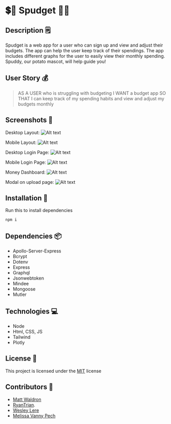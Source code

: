 # 💲🥔 Spudget 🥔💲

## Description 🗒️

Spudget is a web app for a user who can sign up and view and adjust their budgets. The app can help the user keep track of their spendings. The app includes different graphs for the user to easily view their monthly spending. Spuddy, our potato mascot, will help guide you!

## User Story 💰

> AS A USER who is struggling with budgeting
> I WANT a budget app
> SO THAT I can keep track of my spending habits and view and adjust my budgets monthly

## Screenshots 📸

Desktop Layout:
![Alt text](Screenshots/desktop%20layout.png)


Mobile Layout:
![Alt text](Screenshots/mobile%20layout.png)


Desktop Login Page:
![Alt text](Screenshots/desktop%20login.png)


Mobile Login Page:
![Alt text](Screenshots/mobile%20login.png)

Money Dashboard:
![Alt text](Screenshots/moneyDash.png)

Modal on upload page:
![Alt text](Screenshots/modal%20on%20upload%20desktop.png)


## Installation 🔧

Run this to install dependencies
```console
npm i
``` 

## Dependencies 📦

* Apollo-Server-Express
* Bcrypt
* Dotenv
* Express
* Graphql
* Jsonwebtoken
* Mindee
* Mongoose
* Mutler

## Technologies 💻

* Node
* Html, CSS, JS
* Tailwind
* Plotly

## License 🔑

This project is licensed under the [MIT](LICENSE) license

## Contributors 👥

- [Matt Waldron](https://github.com/mrartrager)
- [RyanTrian](https://github.com/RyanTrian).
- [Wesley Lere](https://github.com/WesleyLere)
- [Melissa Vanny Pech](https://github.com/PechMV)